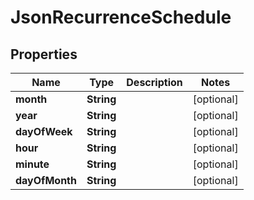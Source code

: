 
# JsonRecurrenceSchedule

## Properties
Name | Type | Description | Notes
------------ | ------------- | ------------- | -------------
**month** | **String** |  |  [optional]
**year** | **String** |  |  [optional]
**dayOfWeek** | **String** |  |  [optional]
**hour** | **String** |  |  [optional]
**minute** | **String** |  |  [optional]
**dayOfMonth** | **String** |  |  [optional]



